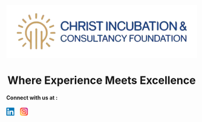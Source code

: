 <p align="center">
    <img src="https://raw.githubusercontent.com/CHRIST-Consulting/.github/refs/heads/main/profile/images/CICF_LOGO.png" alt="Logo">
    <h1 align="center">Where Experience Meets Excellence</h1>
</p>

<p class="social-links">
    <h4>Connect with us at :</h4>
    <div style="display: flex;">
        <a href="https://www.linkedin.com/company/christ-consulting/">
            <img align="left" src="https://raw.githubusercontent.com/CHRIST-Consulting/.github/refs/heads/main/profile/images/linkedin.svg" alt="CHRIST Consulting | LinkedIn" width="21px"/>
        </a>
        <a href="https://www.instagram.com/christ_consulting/">
            <img align="left" style="padding-left: 15px;" src="https://raw.githubusercontent.com/CHRIST-Consulting/.github/refs/heads/main/profile/images/instagram.svg" alt="CHRIST Consulting | Instagram" width="21px"/>
        </a>
    </div>

</p>
